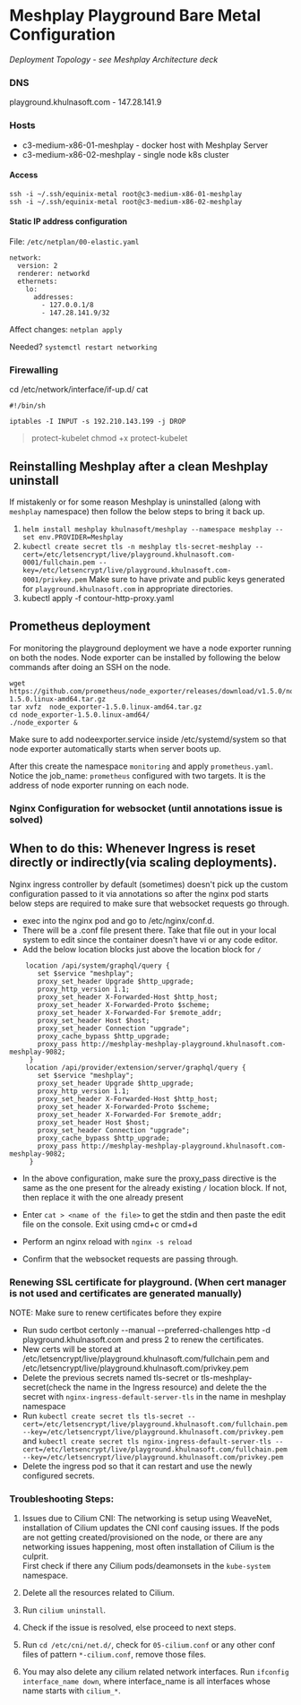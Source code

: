 
# Meshplay Playground Bare Metal Configuration 

_Deployment Topology - see Meshplay Architecture deck_

### DNS
playground.khulnasoft.com - 147.28.141.9

### Hosts
- c3-medium-x86-01-meshplay - docker host with Meshplay Server
- c3-medium-x86-02-meshplay - single node k8s cluster

#### Access
```
ssh -i ~/.ssh/equinix-metal root@c3-medium-x86-01-meshplay
ssh -i ~/.ssh/equinix-metal root@c3-medium-x86-02-meshplay
```

#### Static IP address configuration
File: `/etc/netplan/00-elastic.yaml`
```
network:
  version: 2
  renderer: networkd
  ethernets:
    lo:
      addresses:
        - 127.0.0.1/8
        - 147.28.141.9/32
```

Affect changes:
`netplan apply`

Needed?
`systemctl restart networking`

### Firewalling

cd /etc/network/interface/if-up.d/
cat 
```
#!/bin/sh

iptables -I INPUT -s 192.210.143.199 -j DROP
```
> protect-kubelet
chmod +x protect-kubelet

## Reinstalling Meshplay after a clean Meshplay uninstall
If mistakenly or for some reason Meshplay is uninstalled (along with `meshplay` namespace) then follow the below steps to bring it back up.
1. `helm install meshplay khulnasoft/meshplay --namespace meshplay --set env.PROVIDER=Meshplay`
2. `kubectl create secret tls -n meshplay tls-secret-meshplay --cert=/etc/letsencrypt/live/playground.khulnasoft.com-0001/fullchain.pem --key=/etc/letsencrypt/live/playground.khulnasoft.com-0001/privkey.pem`  Make sure to have private and public keys generated for `playground.khulnasoft.com` in appropriate directories.
3. kubectl apply -f contour-http-proxy.yaml 
## Prometheus deployment
For monitoring the playground deployment we have a node exporter running on both the nodes.
Node exporter can be installed by following the below commands after doing an SSH on the node.
```
wget https://github.com/prometheus/node_exporter/releases/download/v1.5.0/node_exporter-1.5.0.linux-amd64.tar.gz
tar xvfz  node_exporter-1.5.0.linux-amd64.tar.gz
cd node_exporter-1.5.0.linux-amd64/
./node_exporter &
```
Make sure to add nodeexporter.service inside /etc/systemd/system so that node exporter automatically starts when server boots up.

After this create the namespace `monitoring` and apply `prometheus.yaml`.
Notice the job_name: `prometheus` configured with two targets. It is the address of node exporter running on each node.


### Nginx Configuration for websocket (until annotations issue is solved)
## When to do this: Whenever Ingress is reset directly or indirectly(via scaling deployments).
Nginx ingress controller by default (sometimes) doesn't pick up the custom configuration passed to it via annotations so after the nginx pod starts below steps are required to make sure that websocket requests go through.

- exec into the nginx pod and go to /etc/nginx/conf.d.
- There will be a .conf file present there. Take that file out in your local system to edit since the container doesn't have vi or any code editor.
- Add the below location blocks just above the location block for `/`

```
	location /api/system/graphql/query {
	   set $service "meshplay"; 
	   proxy_set_header Upgrade $http_upgrade;
	   proxy_http_version 1.1;
	   proxy_set_header X-Forwarded-Host $http_host;
	   proxy_set_header X-Forwarded-Proto $scheme;
	   proxy_set_header X-Forwarded-For $remote_addr;
	   proxy_set_header Host $host;
	   proxy_set_header Connection "upgrade";
	   proxy_cache_bypass $http_upgrade;
	   proxy_pass http://meshplay-meshplay-playground.khulnasoft.com-meshplay-9082;
	 }
	location /api/provider/extension/server/graphql/query {
	   set $service "meshplay"; 
	   proxy_set_header Upgrade $http_upgrade;
	   proxy_http_version 1.1;
	   proxy_set_header X-Forwarded-Host $http_host;
	   proxy_set_header X-Forwarded-Proto $scheme;
	   proxy_set_header X-Forwarded-For $remote_addr;
	   proxy_set_header Host $host;
	   proxy_set_header Connection "upgrade";
	   proxy_cache_bypass $http_upgrade;
	   proxy_pass http://meshplay-meshplay-playground.khulnasoft.com-meshplay-9082;
	 }	
```

- In the above configuration, make sure the proxy_pass directive is the same as the one present for the already existing `/` location block. If not, then replace it with the one already present

- Enter `cat > <name of the file>` to get the stdin and then paste the edit file on the console. Exit using cmd+c or cmd+d

- Perform an nginx reload with `nginx -s reload`

- Confirm that the websocket requests are passing through.



### Renewing SSL certificate for playground. (When cert manager is not used and certificates are generated manually)
NOTE: Make sure to renew certificates before they expire

- Run sudo certbot certonly --manual --preferred-challenges http -d playground.khulnasoft.com and press 2 to renew the certificates. 
- New certs will be stored at /etc/letsencrypt/live/playground.khulnasoft.com/fullchain.pem and /etc/letsencrypt/live/playground.khulnasoft.com/privkey.pem
- Delete the previous secrets named tls-secret or tls-meshplay-secret(check the name in the Ingress resource) and delete the the secret with `nginx-ingress-default-server-tls` in the name in meshplay namespace
- Run `kubectl create secret tls tls-secret --cert=/etc/letsencrypt/live/playground.khulnasoft.com/fullchain.pem --key=/etc/letsencrypt/live/playground.khulnasoft.com/privkey.pem`  and `kubectl create secret tls nginx-ingress-default-server-tls --cert=/etc/letsencrypt/live/playground.khulnasoft.com/fullchain.pem --key=/etc/letsencrypt/live/playground.khulnasoft.com/privkey.pem`
- Delete the ingress pod so that it can restart and use the newly configured secrets.


### Troubleshooting Steps:
1. Issues due to Cilium CNI:
	The networking is setup using WeaveNet, installation of Cilium updates the CNI conf causing issues.
	If the pods are not getting created/provisioned on the node, or there are any networking issues happening, most often installation of Cilium is the culprit.
	<br>
	First check if there any Cilium pods/deamonsets in the `kube-system` namespace.

2. Delete all the resources related to Cilium.
3. Run `cilium uninstall`.
4. Check if the issue is resolved, else proceed to next steps.
5. Run `cd /etc/cni/net.d/`, check for `05-cilium.conf` or any other conf files of pattern `*-cilium.conf`, remove those files.
6. You may also delete any cilium related network interfaces. Run `ifconfig interface_name down`, where interface_name is  all interfaces whose name starts with `cilium_*`.

